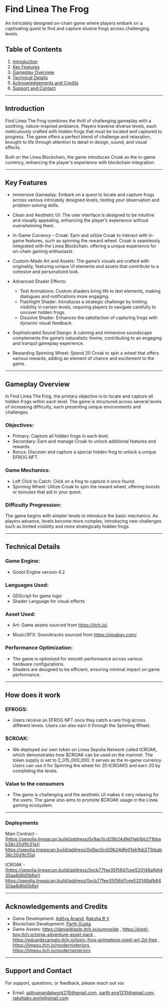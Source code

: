 # Find Linea The Frog
An intricately designed on-chain game where players embark on a captivating quest to find and capture elusive frogs across challenging levels.

## Table of Contents
1. [Introduction](#introduction)
2. [Key Features](#key-features)
3. [Gameplay Overview](#gameplay-overview)
4. [Technical Details](#technical-details)
5. [Acknowledgements and Credits](#acknowledgements-and-credits)
6. [Support and Contact](#support-and-contact)

---

## Introduction
Find Linea The Frog combines the thrill of challenging gameplay with a soothing, nature-inspired ambiance. Players traverse diverse levels, each meticulously crafted with hidden frogs that must be located and captured to progress. The game offers a perfect blend of challenge and relaxation, brought to life through attention to detail in design, sound, and visual effects.

Built on the Linea Blockchain, the game introduces Croak as the in-game currency, enhancing the player's experience with blockchain integration.

---

## Key Features

- Immersive Gameplay: Embark on a quest to locate and capture frogs across various intricately designed levels, testing your observation and problem-solving skills.

- Clean and Aesthetic UI: The user interface is designed to be intuitive and visually appealing, enhancing the player’s experience without overwhelming them.

- In-Game Currency – Croak: Earn and utilize Croak to interact with in-game features, such as spinning the reward wheel. Croak is seamlessly integrated with the Linea Blockchain, offering a unique experience for on-chain gaming enthusiasts.

- Custom-Made Art and Assets: The game’s visuals are crafted with originality, featuring unique UI elements and assets that contribute to a cohesive and personalized look.

- Advanced Shader Effects:
  - Text Animations: Custom shaders bring life to text elements, making dialogues and notifications more engaging.
  - Flashlight Shader: Introduces a strategic challenge by limiting visibility in certain levels, requiring players to navigate carefully to uncover hidden frogs.
  - Dissolve Shader: Enhances the satisfaction of capturing frogs with dynamic visual feedback.

- Sophisticated Sound Design: A calming and immersive soundscape complements the game’s naturalistic theme, contributing to an engaging and tranquil gameplay experience.

- Rewarding Spinning Wheel: Spend 20 Croak to spin a wheel that offers various rewards, adding an element of chance and excitement to the game.

---

## Gameplay Overview

In Find Linea The Frog, the primary objective is to locate and capture all hidden frogs within each level. The game is structured across several levels of increasing difficulty, each presenting unique environments and challenges.

### Objectives:
- Primary: Capture all hidden frogs in each level.
- Secondary: Earn and manage Croak to unlock additional features and rewards.
- Bonus: Discover and capture a special hidden frog to unlock a unique EFROG NFT.

### Game Mechanics:
- Left Click to Catch: Click on a frog to capture it once found.
- Spinning Wheel: Utilize Croak to spin the reward wheel, offering boosts or bonuses that aid in your quest.

### Difficulty Progression:
The game begins with simpler levels to introduce the basic mechanics. As players advance, levels become more complex, introducing new challenges such as limited visibility and more strategically hidden frogs.

---


## Technical Details

### Game Engine:
- Godot Engine version 4.2

### Languages Used:
- GDScript for game logic
- Shader Language for visual effects

### Asset Used:
- Art: Game assets sourced from https://itch.io/.

- Music/SFX: Soundtracks sourced from https://pixabay.com/.

### Performance Optimization:
- The game is optimized for smooth performance across various hardware configurations. 
- Shaders are designed to be efficient, ensuring minimal impact on game performance.

---

## How does it work

### EFROGS:
- Users receive an EFROG NFT once they catch a rare frog across different levels. Users can also earn it through the Spinning Wheel.

### $CROAK:
- We deployed our own token on Linea Sepolia Network called tCROAK, which demonstrates how $CROAK can be used on the mainnet. The token supply is set to 2_015_000_000. It serves as the in-game currency. Users can use it for Spinning the wheel for 20 tCROAKS and earn 20 by completing the levels.

### Value to the consumers
- The game is challenging and the aesthetic UI makes it very relaxing for the users. The game also aims to promote $CROAK usage in the Linea gaming ecosystem.

---

### Deployments
Main Contract - [https://sepolia.lineascan.build/address/0x9ac0cd29b24dfe01eb1bb271bbab36c20d1fc51a]( https://sepolia.lineascan.build/address/0x9ac0cd29b24dfe01eb1bb271bbab36c20d1fc51a)

tCROAK - [https://sepolia.lineascan.build/address/0xcb77fee35f56d7cee520148afb6430aa8d6d0b6e]( https://sepolia.lineascan.build/address/0xcb77fee35f56d7cee520148afb6430aa8d6d0b6e)

---

## Acknowledgements and Credits

- Game Development: [Aditya Anand](https://github.com/AdityaAnandCodes), [Raksha B V](https://github.com/raksha-bv)
- Blockchain Development: [Parth Gupta](https://github.com/parthg1901)
- Game Assets: https://danieldiggle.itch.io/sunnyside ,
https://pixel-boy.itch.io/ninja-adventure-asset-pack ,
https://eduardscarpato.itch.io/toxic-frog-animations-pixel-art-2d-free ,
https://limezu.itch.io/moderninteriors, 
https://limezu.itch.io/modernexteriors

---


## Support and Contact

For support, questions, or feedback, please reach out via:
- Email: adityanandatwork276@gmail.com, parth.eng1210@gmail.com, rakshabv.work@gmail.com
